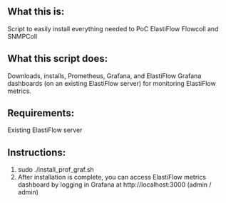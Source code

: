 What this is:
----------------
Script to easily install everything needed to PoC ElastiFlow Flowcoll and SNMPColl

What this script does:
----------------
Downloads, installs, Prometheus, Grafana, and ElastiFlow Grafana dashboards (on an existing ElastiFlow server) for monitoring ElastiFlow metrics.

Requirements:
----------------
Existing ElastiFlow server

Instructions:
----------------
1) sudo ./install_prof_graf.sh
2) After installation is complete, you can access ElastiFlow metrics dashboard by logging in Grafana at http://localhost:3000 (admin / admin)
